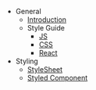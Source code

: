 - General
  - [Introduction](/)
  - Style Guide
    - [JS](general/js-standard.md)
    - [CSS](general/css-standard.md)
    - [React](general/react-standard.md)
- Styling
  - [StyleSheet](styling/stylesheet.md)
  - [Styled Component](styling/styled-component.md)
